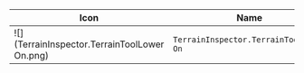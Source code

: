 | Icon | Name | File ID |
| ---  | ---  | ---     |
| ![](TerrainInspector.TerrainToolLower On.png) | `TerrainInspector.TerrainToolLower On` | `-6373790185862407523` |
